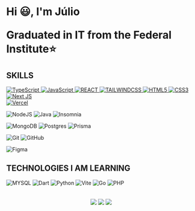 <main>
    <div id="header">
        <h1>
            <p>    
                Hi 😃, I'm Júlio
            </p>
            <p>
                Graduated in IT from the Federal Institute⭐
            </p>
        </h1>
    </div>
    <div id="skills">
        <div>
            <h2>    
                SKILLS
            </h2>
            <div>
		    <a href="https://github.com/follijulio">
			    
![TypeScript](https://img.shields.io/badge/TypeScript-007ACC?style=for-the-badge&logo=typescript&logoColor=white)
![JavaScript](https://img.shields.io/badge/JavaScript-F7DF1E?style=for-the-badge&logo=javascript&logoColor=black)
![REACT](https://img.shields.io/badge/React-191920?style=for-the-badge&logoColor=61DBFB&logo=React)
![TAILWINDCSS](https://img.shields.io/badge/TAILWIND%20CSS-445265?style=for-the-badge&logo=TailwindCss)
![HTML5](https://img.shields.io/badge/html5%20-%23E34F26.svg?&style=for-the-badge&logo=html5&logoColor=white)
![CSS3](https://img.shields.io/badge/css3%20-%231572B6.svg?&style=for-the-badge&logo=css3&logoColor=white)
![Next JS](https://img.shields.io/badge/Next-black?style=for-the-badge&logo=next.js&logoColor=white)    
![Vercel](https://img.shields.io/badge/vercel-%23000000.svg?style=for-the-badge&logo=vercel&logoColor=white)
		    </a>


![NodeJS](https://img.shields.io/badge/node.js-6DA55F?style=for-the-badge&logo=node.js&logoColor=white)
![Java](https://img.shields.io/badge/java-%23ED8B00.svg?style=for-the-badge&logo=openJdk&logoColor=white)
![Insomnia](https://img.shields.io/badge/Insomnia-black?style=for-the-badge&logo=insomnia&logoColor=5849BE)

![MongoDB](https://img.shields.io/badge/MongoDB-%234ea94b.svg?style=for-the-badge&logo=mongodb&logoColor=white)
![Postgres](https://img.shields.io/badge/postgres-%23316192.svg?style=for-the-badge&logo=postgresql&logoColor=white)
![Prisma](https://img.shields.io/badge/Prisma-3982CE?style=for-the-badge&logo=Prisma&logoColor=white)

![Git](https://img.shields.io/badge/git-%23F05033.svg?style=for-the-badge&logo=git&logoColor=white)
![GitHub](https://img.shields.io/badge/github-%23121011.svg?style=for-the-badge&logo=github&logoColor=white)

![Figma](https://img.shields.io/badge/figma-%23F24E1E.svg?style=for-the-badge&logo=figma&logoColor=white)
            </div>
            <h2>
                TECHNOLOGIES I AM LEARNING
            </h2>
            <div>
![MYSQL](https://img.shields.io/badge/MySQL-1D4A65?style=for-the-badge&logoColor=white&logo=MySQL)
![Dart](https://img.shields.io/badge/dart-%230175C2.svg?style=for-the-badge&logo=dart&logoColor=white)
![Python](https://img.shields.io/badge/python-%230095D5.svg?&style=for-the-badge&logo=python&logoColor=white)
![Vite](https://img.shields.io/badge/vite-%23646CFF.svg?style=for-the-badge&logo=vite&logoColor=white)
![Go](https://img.shields.io/badge/go-%2300ADD8.svg?style=for-the-badge&logo=go&logoColor=white)
![PHP](https://img.shields.io/badge/php-%23777BB4.svg?style=for-the-badge&logo=php&logoColor=white)
            </div>
         </div>
    </div>
    </br>
    </br>
    	<div align="center">
    		<div style="flex-wrap: wrap">
     			<img src="https://github-readme-stats.vercel.app/api?username=follijulio&theme=midnight-purple&show_icons=true&hide_border=true&count_private=true"/>
         		<img src="https://github-readme-streak-stats.herokuapp.com/?user=follijulio&theme=midnight-purple&hide_border=true"/>
	   		<img src="https://github-readme-stats.vercel.app/api/top-langs/?username=follijulio&theme=midnight-purple&langs_count=20&show_icons=true&hide_border=true&layout=compact"/>
		</div>
 	</div>
</main>
